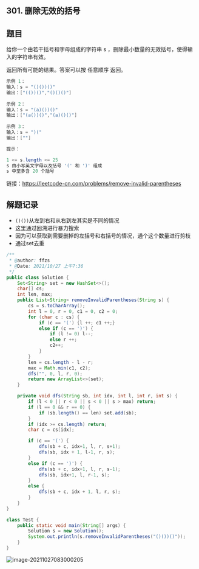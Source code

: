 ## 301. 删除无效的括号

## 题目

给你一个由若干括号和字母组成的字符串 s ，删除最小数量的无效括号，使得输入的字符串有效。

返回所有可能的结果。答案可以按 任意顺序 返回。

```java
示例 1：
输入：s = "()())()"
输出：["(())()","()()()"]
    
示例 2：
输入：s = "(a)())()"
输出：["(a())()","(a)()()"]
    
示例 3：
输入：s = ")("
输出：[""]
```

```java
提示：

1 <= s.length <= 25
s 由小写英文字母以及括号 '(' 和 ')' 组成
s 中至多含 20 个括号
```


链接：https://leetcode-cn.com/problems/remove-invalid-parentheses

## 解题记录

+ `()())`从左到右和从右到左其实是不同的情况
+ 这里通过回溯进行暴力搜索
+ 因为可以获取到需要删掉的左括号和右括号的情况，通个这个数量进行剪枝
+ 通过set去重

```java
/**
 * @author: ffzs
 * @Date: 2021/10/27 上午7:36
 */
public class Solution {
    Set<String> set = new HashSet<>();
    char[] cs;
    int len, max;
    public List<String> removeInvalidParentheses(String s) {
        cs = s.toCharArray();
        int l = 0, r = 0, c1 = 0, c2 = 0;
        for (char c : cs) {
            if (c == '(') {l ++; c1 ++;}
            else if (c == ')') {
                if (l != 0) l--;
                else r ++;
                c2++;
            }
        }
        len = cs.length - l - r;
        max = Math.min(c1, c2);
        dfs("", 0, l, r, 0);
        return new ArrayList<>(set);
    }

    private void dfs(String sb, int idx, int l, int r, int s) {
        if (l < 0 || r < 0 || s < 0 || s > max) return;
        if (l == 0 && r == 0) {
            if (sb.length() == len) set.add(sb);
        }
        if (idx >= cs.length) return;
        char c = cs[idx];

        if (c == '(') {
            dfs(sb + c, idx+1, l, r, s+1);
            dfs(sb, idx + 1, l-1, r, s);
        }
        else if (c == ')') {
            dfs(sb + c, idx+1, l, r, s-1);
            dfs(sb, idx+1, l, r-1, s);
        }
        else {
            dfs(sb + c, idx + 1, l, r, s);
        }
    }
}

class Test {
    public static void main(String[] args) {
        Solution s = new Solution();
        System.out.println(s.removeInvalidParentheses("()())()"));
    }
}
```

![image-20211027083000205](https://gitee.com/ffzs/picture_go/raw/master/img/image-20211027083000205.png)